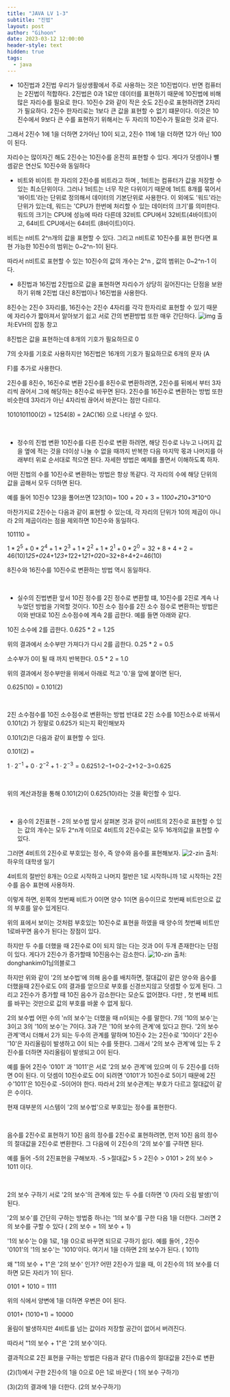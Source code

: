 ```yaml
---
title: "JAVA LV 1-3"
subtitle: "진법"
layout: post
author: "Gihoon"
date: 2023-03-12 12:00:00
header-style: text
hidden: true
tags:
  - java
---
```


- 10진법과 2진법
우리가 일상생활에서 주로 사용하는 것은 10진법이다. 반면 컴퓨터는 2진법이 적합하다. 2진법은 0과 1로만 데이터를 표현하기 때문에 10진법에 비해 많은 자리수를 필요로 한다. 10진수 2와 같이 작은 숫도 2진수로 표현하려면 2자리가 필요하다. 2진수 한자리로는 1보다 큰 값을 표현할 수 없기 떄문이다. 이것은 10진수에서 9보다 큰 수를 표현하기 위해서는 두 자리의 10진수가 필요한 것과 같다.

그래서 2진수 1에 1을 더하면 2가아닌 10이 되고, 2진수 11에 1을 더하면 12가 아닌 100이 된다.

자리수는 많이자긴 해도 2진수는 10진수를 온전히 표현할 수 있다. 게다가 덧셈이나 뺼셈같은 연산도 10진수와 동일하다

- 비트와 비이트
한 자리의 2진수를 비트라고 하며 , 1비트는 컴퓨터가 값을 저장할 수 있는 최소단위이다. 그러나 1비트는 너무 작은 다위이기 때문에 1비트 8개를 묶어서 '바이트'라는 단위로 정의해서 데이터의 기본단위로 사용한다. 이 외에도 '워드'라는 단위가 있는데, 워드는 'CPU가 한번에 처리할 수 있는 데이터의 크기'를 의미한다. 워드의 크기는 CPU에 성능에 따라 다른데 32비트 CPU에서 32비트(4바이트)이고, 64비트 CPU에서는 64비트 (8바이트)이다.

비트는 n비트 2^n개의 값을 표현할 수 있다. 그리고 n비트로 10진수를 표현 한다면 표현 가능한 10진수의 범위는 0~2^n-1이 된다.

따라서 n비트로 표현할 수 있는 10진수의 값의 개수는 2^n , 값의 범위는 0~2^n-1 이다.

- 8진법과 16진법
2진법으로 값을 표현하면 자리수가 상당히 길어진다는 단점을 보완하기 위해 2진법 대신 8진법이나 16진법을 사용한다.

8진수는 2진수 3자리를, 16진수는 2진수 4자리를 각각 한자리로 표현할 수 있기 때문에 자리수가 짧아져서 알아보기 쉽고 서로 간의 변환방법 또한 매우 간단하다.
![img](https://github.com/gihoonbackend/gihoonbackend.github.io/blob/master/images/img.jpg?raw=true)
출처:EVH의 잡동 창고

8진법은 값을 표현하는데 8개의 기호가 필요하므로 0

7의 숫자를 기호로 사용하지만 16진법은 16개의 기호가 필요하므로 6개의 문자 (A

F)를 추가로 사용한다.

2진수를 8진수, 16진수로 변환
2진수를 8진수로 변환하려면, 2진수를 뒤에서 부터 3자리씩 끊어서 그에 해당하는 8진수로 바꾸면 된다. 2진수를 16진수로 변환하는 방법 또한 비슷한데 3자리가 아닌 4자리씪 끊어서 바꾼다는 점만 다르다.

1010101100(2) = 1254(8) = 2AC(16) 으로 나타낼 수 있다.

​

- 정수의 진법 변환
10진수를 다른 진수로 변환 하려면, 해당 진수로 나누고 나머지 값을 옆에 적는 것을 더이상 나눌 수 없을 때까지 반복한 다음 마지막 몫과 나머지를 아래부터 위로 순서대로 적으면 된다. 자세한 방법은 예제를 풀면서 이해하도록 하자.

어떤 진법의 수를 10진수로 변환하는 방법은 항상 똑같다. 각 자리의 수에 해당 단위의 값을 곱해서 모두 더하면 된다.

예를 들어 10진수 123을 풀어쓰면 123(10)= 100 + 20 + 3 = 1*100+2*10+3*10^0

마찬가지로 2진수는 다음과 같이 표현할 수 있는데, 각 자리의 단위가 10의 제곱이 아니라 2의 제곱이라는 점을 제외하면 10진수와 동일하다.

101110 =

$1*2^5+0*2^4+1*2^3+1*2^2+1*2^1+0*2^0=32+8+4+2=46\left(10\right)$1*25+0*24+1*23+1*22+1*21+0*20=32+8+4+2=46(10)​

8진수와 16진수를 10진수로 변환하는 방법 역시 동일하다.

​

- 실수의 진법변환
앞서 10진 정수를 2진 정수로 변환할 떄, 10진수를 2진로 계속 나누었던 방법을 기억할 것이다. 10진 소수 점수를 2진 소수 점수로 변환하는 방법은 이와 반대로 10진 소수점수에 계속 2를 곱한다. 예를 들면 아래와 같다.

10진 소수에 2를 곱한다.
0.625 * 2 = 1.25

위의 결과에서 소수부만 가져다가 다시 2를 곱한다.
0.25 * 2 = 0.5

소수부가 0이 될 때 까지 반복한다.
0.5 * 2 = 1.0

위의 결과에서 정수부만을 위에서 아래로 적고 '0.'을 앞에 붙이면 된다,

0.625(10) = 0.101(2)

​

2진 소수점수를 10진 소수점수로 변환하는 방법
반대로 2진 소수를 10진소수로 바꿔서 0.101(2) 가 정말로 0.625가 되는지 확인해보자

0.101(2)은 다음과 같이 표현할 수 있다.

0.101(2) =

$1\cdot 2^{-1}+0\cdot 2^{-2}+1\cdot 2^{-3}=0.625$1·2−1+0·2−2+1·2−3=0.625​

​

위의 계산과정을 통해 0.101(2)이 0.625(10)라는 것을 확인할 수 있다.

​

- 음수의 2진표현 - 2의 보수법
앞서 살펴본 것과 같이 n비트의 2진수로 표현할 수 있는 값의 개수는 모두 2^n개 이므로 4비트의 2진수로는 모두 16개의값을 표현할 수 있다.

그러면 4비트의 2진수로 부호있는 정수, 즉 양수와 음수를 표현해보자.
![2-zin](https://github.com/gihoonbackend/gihoonbackend.github.io/blob/master/images/2-zin.jpg?raw=true)
출처:하우의 대학생 일기

4비트의 절반인 8개는 0으로 시작하고 나머지 절반은 1로 시작하니까 1로 시작하는 2진수를 음수 표현에 사용하자.

이렇게 하면, 왼쪽의 첫번째 비트가 0이면 양수 1이면 음수이므로 첫번째 비트만으로 값의 부호를 알수 있게된다.

위의 표에서 보이는 것처럼 부호있는 10진수로 표현을 하였을 때 양수의 첫번째 비트만 1로바꾸면 음수가 된다는 장점이 있다.

하지만 두 수를 더했을 때 2진수로 0이 되지 않는 다는 것과 0이 두개 존재한다는 단점이 있다. 게다가 2진수가 증가할때 10진음수는 감소한다.
![10-zin](https://github.com/gihoonbackend/gihoonbackend.github.io/blob/master/images/10-zin.jpg?raw=true)
출처: donghankim01님의블로그

하지만 위와 같이 '2의 보수법'에 의해 음수를 배치하면, 절대값이 같은 양수와 음수를 더했을때 2진수로도 0의 결과를 얻으므로 부호를 신경쓰지않고 덧셈할 수 있게 된다. 그리고 2진수가 증가할 때 10진 음수가 감소한다는 모순도 없어졌다. 다만 , 첫 번째 비트를 바꾸는 것만으로 값의 부호를 바꿀 수 없게 됬다.

2의 보수법
어떤 수의 'n의 보수'는 더했을 때 n이되는 수를 말한다. 7의 '10의 보수'는 3이고 3의 '10의 보수'는 7이다. 3과 7은 '10의 보수의 관계'에 있다고 한다. '2의 보수 관계'역시 더해서 2가 되는 두수의 관계를 말하며 10진수 2는 2진수로 '10이다' 2진수 '10'은 자리올림이 발생하고 0이 되는 수를 뜻한다. 그래서 '2의 보수 관계'에 있는 두 2진수를 더하면 자리올림이 발생되고 0이 된다.

예를 들어 2진수 '0101' 과 '1011'은 서로 '2의 보수 관계'에 있으며 이 두 2진수를 더하면 0이 된다. 이 덧셈이 10진수로도 0이 되려면 '0101'가 10진수로 5이기 때문에 2진수'1011'은 10진수로 -5이어야 한다. 따라서 2의 보수관계는 부호가 다르고 절대값이 같은 수이다.

현재 대부분의 시스템이 '2의 보수법'으로 부호있는 정수를 표현한다.

​

음수를 2진수로 표현하기
10진 음의 정수를 2진수로 표현하려면, 먼저 10진 음의 정수의 절대값을 2진수로 변환한다. 그 다음에 이 2진수의 '2의 보수'를 구하면 된다.

예를 들어 -5의 2진표현을 구해보자. -5 >절대값> 5 > 2진수 > 0101 > 2의 보수 > 1011 이다.

​

2의 보수 구하기
서로 '2의 보수'의 관계에 있는 두 수를 더하면 '0 (자리 오림 발생)'이 된다.

'2의 보수'를 간단히 구하는 방법중 하나는 '1의 보수'를 구한 다음 1을 더한다. 그러면 2의 보수를 구할 수 있다 ( 2의 보수 = 1의 보수 + 1)

'1의 보수'는 0을 1로, 1을 0으로 바꾸면 되므로 구하기 쉽다. 예를 들어 , 2진수 '0101'의 '1의 보수'는 '1010'이다. 여기서 1을 더하면 2의 보수가 된다. ( 1011)

왜 "1의 보수 + 1"은 '2의 보수' 인가?
어떤 2진수가 있을 때, 이 2진수의 1의 보수를 더하면 모든 자리가 1이 된다.

0101 + 1010 = 1111

위의 식에서 양변에 1을 더하면 우변은 0이 된다.

0101+ (1010+1) = 10000

올림이 발생하지만 4비트를 넘는 값이라 저장할 공간이 없어서 버려진다.

따라서 "1의 보수 + 1"은 '2의 보수'이다.

결과적으로 2진 표현을 구하는 방법은 다음과 같다
(1)음수의 절대값을 2진수로 변환

(2)(1)에서 구한 2진수의 1을 0으로 0은 1로 바꾼다 ( 1의 보수 구하기)

(3)(2)의 결과에 1을 더한다. (2의 보수구하기)




